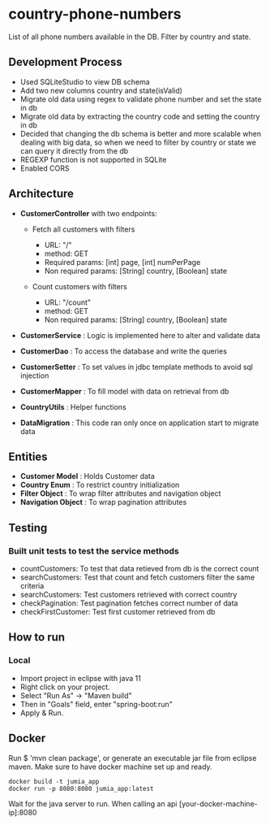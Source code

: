 # country-phone-numbers
List of all phone numbers available in the DB. Filter by country and state.

## Development Process
* Used SQLiteStudio to view DB schema
* Add two new columns country and state(isValid)
* Migrate old data using regex to validate phone number and set the state in db
* Migrate old data by extracting the country code and setting the country in db
* Decided that changing the db schema is better and more scalable when dealing with big data, so when we need to filter by country or state we can query it directly from the db
* REGEXP function is not supported in SQLite
* Enabled CORS

## Architecture
* **CustomerController** with two endpoints:
  * Fetch all customers with filters
    * URL: "/"
    * method: GET
    * Required params: [int] page, [int] numPerPage
    * Non required params: [String] country, [Boolean] state

  * Count customers with filters
    * URL: "/count"
    * method: GET
    * Non required params: [String] country, [Boolean] state
* **CustomerService** : Logic is implemented here to alter and validate data
* **CustomerDao** : To access the database and write the queries
* **CustomerSetter** : To set values in jdbc template methods to avoid sql injection
* **CustomerMapper** : To fill model with data on retrieval from db

* **CountryUtils** : Helper functions
* **DataMigration** : This code ran only once on application start to migrate data



## Entities
* **Customer Model** : Holds Customer data
* **Country Enum** : To restrict country initialization
* **Filter Object** : To wrap filter attributes and navigation object
* **Navigation Object** : To wrap pagination attributes


## Testing
### Built unit tests to test the service methods
* countCustomers: To test that data retieved from db is the correct count
* searchCustomers: Test that count and fetch customers filter the same criteria
* searchCustomers: Test customers retrieved with correct country
* checkPagination: Test pagination fetches correct number of data
* checkFirstCustomer: Test first customer retrieved from db

## How to run
### Local
* Import project in eclipse with java 11
* Right click on your project.
* Select "Run As" -> "Maven build"
* Then in "Goals" field, enter "spring-boot:run"
* Apply & Run.

## Docker
Run $ 'mvn clean package', or generate an executable jar file from eclipse maven.
Make sure to have docker machine set up and ready.
<pre><code>docker build -t jumia_app
docker run -p 8080:8080 jumia_app:latest
</code></pre>
Wait for the java server to run.
When calling an api [your-docker-machine-ip]:8080
